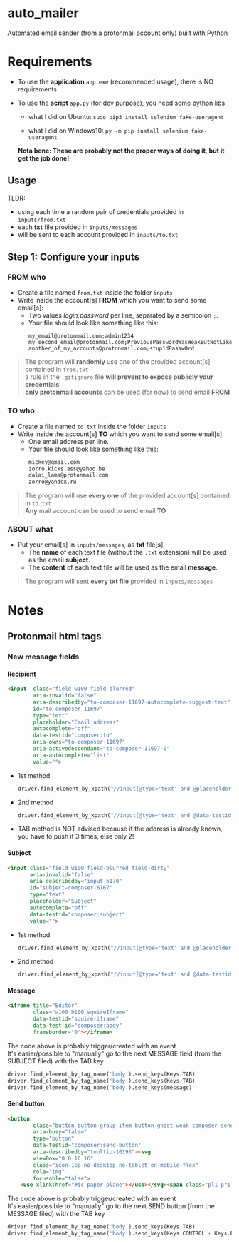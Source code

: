 # auto_mailer

Automated email sender (from a protonmail account only) built with Python

# Requirements

- To use the **application** `app.exe` (recommended usage), there is NO requirements 

- To use the **script** `app.py` (for dev purpose), you need some python libs  

    - what I did on Ubuntu: `sudo pip3 install selenium fake-useragent` 
  
    - what I did on Windows10: `py -m pip install selenium fake-useragent`
  
  **Nota bene: These are probably not the proper ways of doing it, but it get the job done!**



## Usage
TLDR:    
- using each time a random pair of credentials provided in `inputs/from.txt` 
- each **txt** file provided in `inputs/messages` 
- will be sent to each account provided in `inputs/to.txt`

## Step 1: Configure your inputs

### FROM who
- Create a file named `from.txt` inside the folder `inputs`
- Write inside the account[s] **FROM** which you want to send some email[s]:  
  - Two values _login;password_ per line, separated by a semicolon `;`.  
  - Your file should look like something like this:
      ```text
      my_email@protonmail.com;admin1234
      my_second_email@protonmail.com;PreviousPasswordWasWeakButNotLikeJohn
      another_of_my_accounts@protonmail.com;stup1dPassw0rd
      ```

> The program will **randomly** use one of the provided account[s] contained in `from.txt`  
a rule in the `.gitignore` file **will prevent to expose publicly your credentials**  
**only protonmail accounts** can be used (for now) to send email **FROM**


### TO who
- Create a file named `to.txt` inside the folder `inputs`
- Write inside the account[s] **TO** which you want to send some email[s]: 
  - One email address per line.  
  - Your file should look like something like this:  
      ```markdown
      mickey@gmail.com
      zorro.kicks.ass@yahoo.be
      dalai_lama@protonmail.com
      zorro@yandex.ru
      ```
> The program will use **every one** of the provided account[s] contained in `to.txt`  
**Any** mail account can be used to send email **TO**

### ABOUT what
- Put your email[s] in `inputs/messages`, as **txt** file[s]:  
  - The **name** of each text file (without the `.txt` extension) will be used as the email **subject**.  
  - The **content** of each text file will be used as the email **message**.  

> The program will sent **every txt file** provided in `inputs/messages`



# Notes
## Protonmail html tags
### New message fields
#### Recipient
```html
<input  class="field w100 field-blurred" 
        aria-invalid="false" 
        aria-describedby="to-composer-11697-autocomplete-suggest-text" 
        id="to-composer-11697" 
        type="text" 
        placeholder="Email address" 
        autocomplete="off" 
        data-testid="composer:to" 
        aria-owns="to-composer-11697" 
        aria-activedescendant="to-composer-11697-0" 
        aria-autocomplete="list" 
        value="">
```
- 1st method
    ```python
    driver.find_element_by_xpath("//input[@type='text' and @placeholder='Email address']").send_keys(recipient)
    ```
- 2nd method
    ```python
    driver.find_element_by_xpath("//input[@type='text' and @data-testid='composer:to']").send_keys(recipient)
    ```
- TAB method is NOT advised because if the address is already known, you have to push it 3 times, else only 2!

#### Subject
```html
<input class="field w100 field-blurred field-dirty" 
       aria-invalid="false" 
       aria-describedby="input-6170" 
       id="subject-composer-6167" 
       type="text" 
       placeholder="Subject" 
       autocomplete="off" 
       data-testid="composer:subject" 
       value="">
```
- 1st method
    ```python
    driver.find_element_by_xpath("//input[@type='text' and @placeholder='Subject']").send_keys(subject)
    ```
- 2nd method
    ```python
    driver.find_element_by_xpath("//input[@type='text' and @data-testid='composer:subject']").send_keys(subject)
    ```



#### Message
```html
<iframe title="Editor" 
        class="w100 h100 squireIframe" 
        data-testid="squire-iframe" 
        data-test-id="composer:body" 
        frameborder="0"></iframe>
```
The code above is probably trigger/created with an event  
It's easier/possible to "manually" go to the next MESSAGE field (from the SUBJECT filed) with the TAB key
```python
driver.find_element_by_tag_name('body').send_keys(Keys.TAB)
driver.find_element_by_tag_name('body').send_keys(Keys.TAB)
driver.find_element_by_tag_name('body').send_keys(message)
```

#### Send button

```html
<button 
        class="button button-group-item button-ghost-weak composer-send-button" 
        aria-busy="false" 
        type="button" 
        data-testid="composer:send-button" 
        aria-describedby="tooltip-10193"><svg 
        viewBox="0 0 16 16" 
        class="icon-16p no-desktop no-tablet on-mobile-flex" 
        role="img" 
        focusable="false">
    <use xlink:href="#ic-paper-plane"></use></svg><span class="pl1 pr1 no-mobile">Send</span></button>

```
The code above is probably trigger/created with an event  
It's easier/possible to "manually" go to the next SEND button (from the MESSAGE filed) with the TAB key
```python
driver.find_element_by_tag_name('body').send_keys(Keys.TAB)
driver.find_element_by_tag_name('body').send_keys(Keys.CONTROL + Keys.ENTER)
```
 
